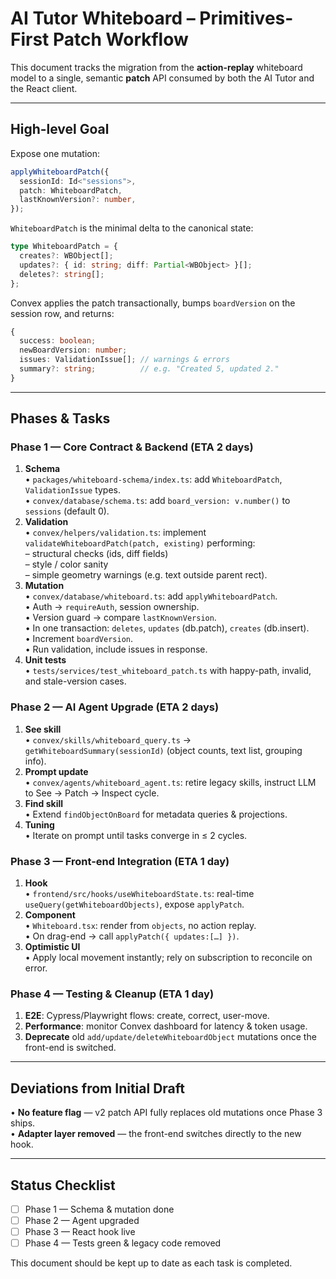 # AI Tutor Whiteboard – Primitives-First Patch Workflow

This document tracks the migration from the **action-replay** whiteboard model to a single, semantic **patch** API consumed by both the AI Tutor and the React client.

---

## High-level Goal

Expose one mutation:

```ts
applyWhiteboardPatch({
  sessionId: Id<"sessions">,
  patch: WhiteboardPatch,
  lastKnownVersion?: number,
});
```

`WhiteboardPatch` is the minimal delta to the canonical state:

```ts
type WhiteboardPatch = {
  creates?: WBObject[];
  updates?: { id: string; diff: Partial<WBObject> }[];
  deletes?: string[];
};
```

Convex applies the patch transactionally, bumps `boardVersion` on the session row, and returns:

```ts
{
  success: boolean;
  newBoardVersion: number;
  issues: ValidationIssue[]; // warnings & errors
  summary?: string;          // e.g. "Created 5, updated 2."
}
```

---

## Phases & Tasks

### Phase 1 — Core Contract & Backend (ETA 2 days)

1. **Schema**  
   • `packages/whiteboard-schema/index.ts`: add `WhiteboardPatch`, `ValidationIssue` types.  
   • `convex/database/schema.ts`: add `board_version: v.number()` to `sessions` (default 0).
2. **Validation**  
   • `convex/helpers/validation.ts`: implement `validateWhiteboardPatch(patch, existing)` performing:  
     – structural checks (ids, diff fields)  
     – style / color sanity  
     – simple geometry warnings (e.g. text outside parent rect).
3. **Mutation**  
   • `convex/database/whiteboard.ts`: add `applyWhiteboardPatch`.  
   • Auth → `requireAuth`, session ownership.  
   • Version guard → compare `lastKnownVersion`.  
   • In one transaction: `deletes`, `updates` (db.patch), `creates` (db.insert).  
   • Increment `boardVersion`.  
   • Run validation, include issues in response.
4. **Unit tests**  
   • `tests/services/test_whiteboard_patch.ts` with happy-path, invalid, and stale-version cases.

### Phase 2 — AI Agent Upgrade (ETA 2 days)

1. **See skill**  
   • `convex/skills/whiteboard_query.ts` → `getWhiteboardSummary(sessionId)` (object counts, text list, grouping info).
2. **Prompt update**  
   • `convex/agents/whiteboard_agent.ts`: retire legacy skills, instruct LLM to See → Patch → Inspect cycle.
3. **Find skill**  
   • Extend `findObjectOnBoard` for metadata queries & projections.
4. **Tuning**  
   • Iterate on prompt until tasks converge in ≤ 2 cycles.

### Phase 3 — Front-end Integration (ETA 1 day)

1. **Hook**  
   • `frontend/src/hooks/useWhiteboardState.ts`: real-time `useQuery(getWhiteboardObjects)`, expose `applyPatch`.
2. **Component**  
   • `Whiteboard.tsx`: render from `objects`, no action replay.  
   • On drag-end → call `applyPatch({ updates:[…] })`.
3. **Optimistic UI**  
   • Apply local movement instantly; rely on subscription to reconcile on error.

### Phase 4 — Testing & Cleanup (ETA 1 day)

1. **E2E**: Cypress/Playwright flows: create, correct, user-move.  
2. **Performance**: monitor Convex dashboard for latency & token usage.  
3. **Deprecate** old `add/update/deleteWhiteboardObject` mutations once the front-end is switched.

---

## Deviations from Initial Draft

• **No feature flag** — v2 patch API fully replaces old mutations once Phase 3 ships.  
• **Adapter layer removed** — the front-end switches directly to the new hook.

---

## Status Checklist

- [ ] Phase 1 — Schema & mutation done
- [ ] Phase 2 — Agent upgraded
- [ ] Phase 3 — React hook live
- [ ] Phase 4 — Tests green & legacy code removed

This document should be kept up to date as each task is completed. 